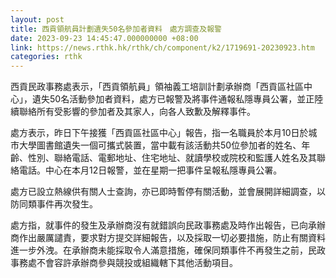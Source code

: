 ```yaml
---
layout: post
title: 西貢領航員計劃遺失50名參加者資料　處方調查及報警
date: 2023-09-23 14:45:47.000000000 +08:00
link: https://news.rthk.hk/rthk/ch/component/k2/1719691-20230923.htm
categories: rthk
---
```


西貢民政事務處表示，「西貢領航員」領袖義工培訓計劃承辦商「西貢區社區中心」，遺失50名活動參加者資料，處方已報警及將事件通報私隱專員公署，並正陸續聯絡所有受影響的參加者及其家人，向各人致歉及解釋事件。

處方表示，昨日下午接獲「西貢區社區中心」報告，指一名職員於本月10日於城市大學圖書館遺失一個可攜式裝置，當中載有該活動共50位參加者的姓名、年齡、性別、聯絡電話、電郵地址、住宅地址、就讀學校或院校和監護人姓名及其聯絡電話。中心在本月12日報警，並在星期一把事件呈報私隱專員公署。

處方已設立熱線供有關人士查詢，亦已即時暫停有關活動，並會展開詳細調查，以防同類事件再次發生。

處方指，就事件的發生及承辦商沒有就錯誤向民政事務處及時作出報告，已向承辦商作出嚴厲譴責，要求對方提交詳細報告，以及採取一切必要措施，防止有關資料進一步外洩。在承辦商未能採取令人滿意措施，確保同類事件不再發生之前，民政事務處不會容許承辦商參與競投或組織轄下其他活動項目。
